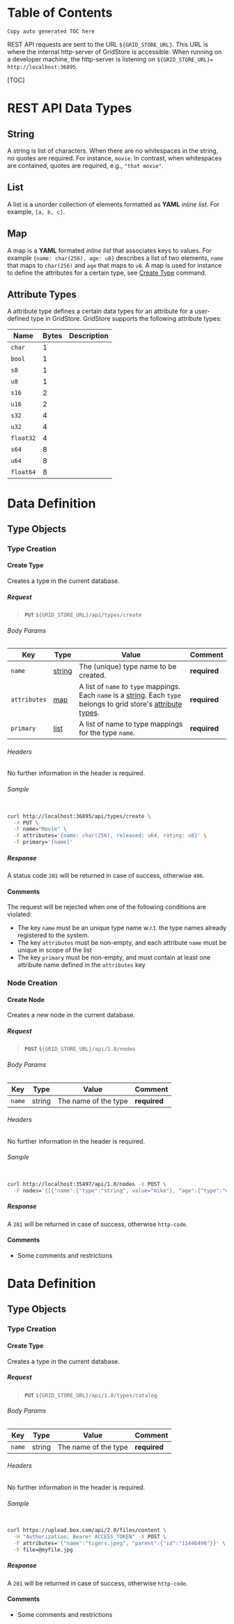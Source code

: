# Table of Contents

`Copy auto generated TOC here`



REST API requests are sent to the URL `${GRID_STORE_URL}`. This URL is where the internal http-server of GridStore is accessible. When running on a developer machine, the http-server is listening on `${GRID_STORE_URL}=
http://localhost:36895`.

[TOC]

# REST API Data Types

## String

A string is list of characters. When there are no whitespaces in the string, no quotes are required. For instance, `movie`. In contrast, when whitespaces are contained, quotes are required, e.g., `"that movie"`. 

## List

A list is a unorder collection of elements formatted as **YAML** *inline list*. For example, `[a, b, c]`.

## Map

A map is a **YAML** formated *inline list* that associates keys to values. For example `{name: char(256), age: u8}` describes a list of two elements, `name` that maps to `char(256)` and `age` that maps to `u8`. A map is used for instance to define the attributes for a certain type, see [Create Type](#create-type) command.

## Attribute Types

A attribute type defines a certain data types for an attribute for a user-defined type in GridStore. GridStore supports the following attribute types:

| Name      |  Bytes | Description
| --------- | ------ | -----------
| `char`    |  1     | 
| `bool`    |  1     |
| `s8`      |  1     |
| `u8`      |  1     |
| `s16`     |  2     |
| `u16`     |  2     |
| `s32`     |  4     |
| `u32`     |  4     |
| `float32` |  4     |
| `s64`     |  8     |
| `u64`     |  8     |
| `float64` |  8     |




# Data Definition 

## Type Objects

### Type Creation

#### Create Type

Creates a type in the current database.

##### Request

> **`PUT`** `${GRID_STORE_URL}/api/types/create`

###### Body Params

| Key          | Type               | Value                                                | Comment       |
| ------------ | ------------------ | ---------------------------------------------------- | ------------- |
| `name`       | [string](#string)  | The (unique) type name to be created.                | **required**  |
| `attributes` | [map](#map)        | A list of `name` to `type` mappings. Each `name` is a [string](#string). Each `type` belongs to grid store's [attribute types](#attriubte-types). | **required**  |
| `primary`    | [list](#list)      | A list of name to type mappings for the type `name`. | **required**  |

###### Headers

No further information in the header is required.

###### Sample

````bash

curl http://localhost:36895/api/types/create \
  -X PUT \
  -F name="Movie" \
  -F attributes='{name: char(256), released: u64, rating: u8}' \
  -F primary='[name]'

````

##### Response

A status code `201` will be returned in case of success, otherwise `406`.

#### Comments

The request will be rejected when one of the following conditions are violated:

- The key `name` must be an unique type name w.r.t. the type names already registered to the system.
- The key `attributes` must be non-empty, and each attribute `name` must be unique in scope of the list
- The key `primary` must be non-empty, and must contain at least one attribute name defined in the `attributes` key







### Node Creation

#### Create Node

Creates a new node in the current database.

##### Request

> **`POST`** `${GRID_STORE_URL}/api/1.0/nodes`

###### Body Params

| Key    | Type       | Value                | Comment       |
| ------ | ---------- | -------------------- | ------------- |
| `name` | string     | The name of the type | **required**  |

###### Headers

No further information in the header is required.

###### Sample

````bash

curl http://localhost:35497/api/1.0/nodes -X POST \
  -F nodes='{[{"name":{"type":"string", value="mike"}, "age":{"type":"u8", value="32"}}]}' 

````

##### Response

A `201` will be returned in case of success, otherwise `http-code`.

#### Comments

- Some comments and restrictions





# Data Definition 

## Type Objects

### Type Creation

#### Create Type

Creates a type in the current database.

##### Request

> **`PUT`** `${GRID_STORE_URL}/api/1.0/types/catalog`

###### Body Params

| Key    | Type       | Value                | Comment       |
| ------ | ---------- | -------------------- | ------------- |
| `name` | string     | The name of the type | **required**  |

###### Headers

No further information in the header is required.

###### Sample

````bash

curl https://upload.box.com/api/2.0/files/content \
  -H "Authorization: Bearer ACCESS_TOKEN" -X POST \
  -F attributes='{"name":"tigers.jpeg", "parent":{"id":"11446498"}}' \
  -F file=@myfile.jpg

````

##### Response

A `201` will be returned in case of success, otherwise `http-code`.

#### Comments

- Some comments and restrictions